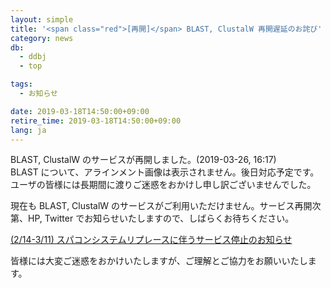 ```yaml
---
layout: simple
title: '<span class="red">[再開]</span> BLAST, ClustalW 再開遅延のお詫び'
category: news
db:
  - ddbj
  - top

tags:
  - お知らせ

date: 2019-03-18T14:50:00+09:00
retire_time: 2019-03-18T14:50:00+09:00
lang: ja
---
```


<p><span class="red">BLAST, ClustalW のサービスが再開しました。(2019-03-26, 16:17)<br>BLAST について、アラインメント画像は表示されません。後日対応予定です。<br>ユーザの皆様には長期間に渡りご迷惑をおかけし申し訳ございませんでした。</span></p>

<p>現在も BLAST, ClustalW のサービスがご利用いただけません。サービス再開次第、HP, Twitter でお知らせいたしますので、しばらくお待ちください。</p>

<p><a href="/news/ja/2019-02-07.html">(2/14-3/11) スパコンシステムリプレースに伴うサービス停止のお知らせ</a></p>

<p>皆様には大変ご迷惑をおかけいたしますが、ご理解とご協力をお願いいたします。</p>
